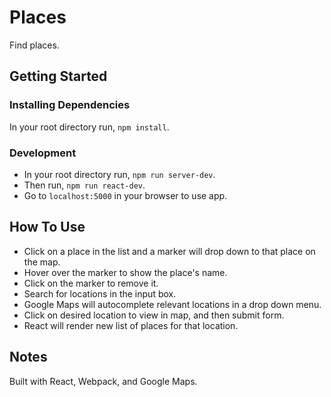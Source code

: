 # Places
Find places.<br>

## Getting Started
### Installing Dependencies
In your root directory run, `npm install`.

### Development
* In your root directory run, `npm run server-dev`.
* Then run, `npm run react-dev`.
* Go to `localhost:5000` in your browser to use app.

## How To Use
* Click on a place in the list and a marker will drop down to that place on the map.
* Hover over the marker to show the place's name.
* Click on the marker to remove it.
* Search for locations in the input box.
* Google Maps will autocomplete relevant locations in a drop down menu.
* Click on desired location to view in map, and then submit form.
* React will render new list of places for that location.

## Notes
Built with React, Webpack, and Google Maps.
